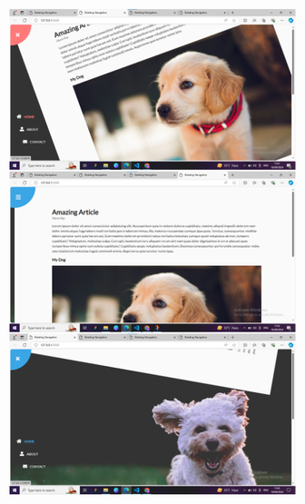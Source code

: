   ![Before output](https://github.com/Mowdat-Rida/Rotating-navbar/blob/main/rotating%20before.png) 
  ![After](https://github.com/Mowdat-Rida/Rotating-navbar/blob/main/rotating%20ater1.png)
  ![after2](https://github.com/Mowdat-Rida/Rotating-navbar/blob/main/rotating%20after2.png)
